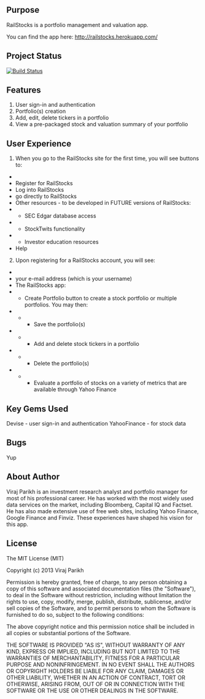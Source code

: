 Purpose
-------
RailStocks is a portfolio management and valuation app.

You can find the app here: http://railstocks.herokuapp.com/ 


Project Status
--------------

[![Build Status](https://travis-ci.org/virajparikh/RailStocks.png)](https://travis-ci.org/virajparikh/RailStocks)


Features
--------
1. User sign-in and authentication
2. Portfolio(s) creation
3. Add, edit, delete tickers in a portfolio
4. View a pre-packaged stock and valuation summary of your portfolio

User Experience
-
1. When you go to the RailStocks site for the first time, you will see buttons to:
-
- Register for RailStocks
- Log into RailStocks
- go directly to RailStocks
- Other resources - to be developed in FUTURE versions of RailStocks:
- - SEC Edgar database access
- - StockTwits functionality
- - Investor education resources
- Help

2. Upon registering for a RailStocks account, you will see:
-
- your e-mail address (which is your username)
- The RailStocks app:
- - Create Portfolio button to create a stock portfolio or multiple portfolios.  You may then:
- - - Save the portfolio(s)
- - - Add and delete stock tickers in a portfolio
- - - Delete the portfolio(s)
- - - Evaluate a portfolio of stocks on a variety of metrics that are available through Yahoo Finance


Key Gems Used
--------
Devise - user sign-in and authentication
YahooFinance - for stock data

Bugs
----
Yup

About Author
------------
Viraj Parikh is an investment research analyst and portfolio manager for most of his professional career.  He has worked with the most widely used data services on the market, including Bloomberg, Capital IQ and Factset.  He has also made extensive use of free web sites, including Yahoo Finance, Google Finance and Finviz.  These experiences have shaped his vision for this app.

License
--------
The MIT License (MIT)

Copyright (c) 2013 Viraj Parikh

Permission is hereby granted, free of charge, to any person obtaining a copy
of this software and associated documentation files (the "Software"), to deal
in the Software without restriction, including without limitation the rights
to use, copy, modify, merge, publish, distribute, sublicense, and/or sell
copies of the Software, and to permit persons to whom the Software is
furnished to do so, subject to the following conditions:

The above copyright notice and this permission notice shall be included in
all copies or substantial portions of the Software.

THE SOFTWARE IS PROVIDED "AS IS", WITHOUT WARRANTY OF ANY KIND, EXPRESS OR
IMPLIED, INCLUDING BUT NOT LIMITED TO THE WARRANTIES OF MERCHANTABILITY,
FITNESS FOR A PARTICULAR PURPOSE AND NONINFRINGEMENT. IN NO EVENT SHALL THE
AUTHORS OR COPYRIGHT HOLDERS BE LIABLE FOR ANY CLAIM, DAMAGES OR OTHER
LIABILITY, WHETHER IN AN ACTION OF CONTRACT, TORT OR OTHERWISE, ARISING FROM,
OUT OF OR IN CONNECTION WITH THE SOFTWARE OR THE USE OR OTHER DEALINGS IN
THE SOFTWARE.